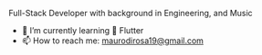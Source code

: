 Full-Stack Developer with background in Engineering, and Music

- 🌱 I’m currently learning 📱 Flutter
- 📫 How to reach me: maurodirosa19@gmail.com
